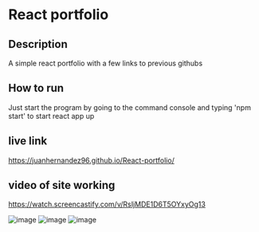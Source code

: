 # React portfolio

## Description
A simple react portfolio with a few links to previous githubs 

## How to run
Just start the program by going to the command console and typing 'npm start' to start react app up

## live link 
https://juanhernandez96.github.io/React-portfolio/

## video of site working
https://watch.screencastify.com/v/RsIjMDE1D6T5OYxyOg13


![image](https://user-images.githubusercontent.com/82243388/134988934-9872ef7b-8d2c-40ab-bde6-86bb43640b3e.png)
![image](https://user-images.githubusercontent.com/82243388/134988950-a5b5a45b-7d36-441b-82a6-3916ea8dbd66.png)
![image](https://user-images.githubusercontent.com/82243388/134988967-a0250996-0f21-49f4-b767-492d7fce1fdd.png)
